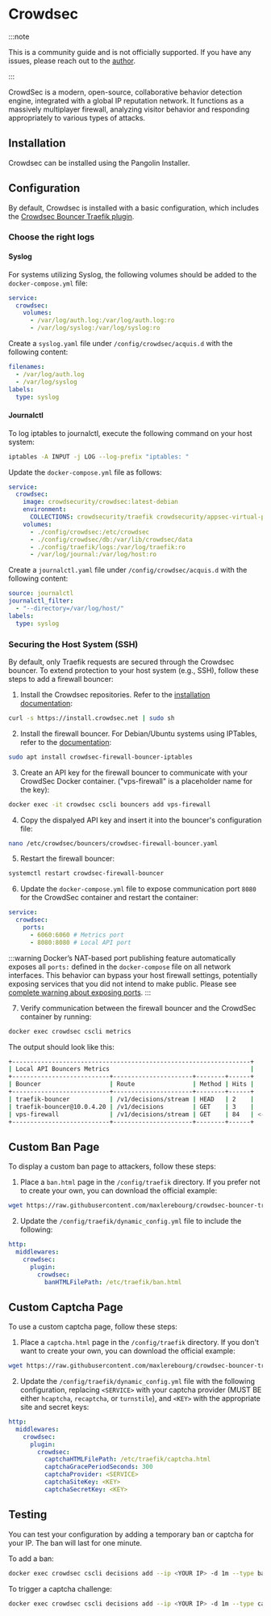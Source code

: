 # Crowdsec

:::note

This is a community guide and is not officially supported. If you have any issues, please reach out to the [author](https://github.com/Lokowitz).

:::

CrowdSec is a modern, open-source, collaborative behavior detection engine, integrated with a global IP reputation network. It functions as a massively multiplayer firewall, analyzing visitor behavior and responding appropriately to various types of attacks.

## Installation

Crowdsec can be installed using the Pangolin Installer.

## Configuration

By default, Crowdsec is installed with a basic configuration, which includes the [Crowdsec Bouncer Traefik plugin](https://plugins.traefik.io/plugins/6335346ca4caa9ddeffda116/crowdsec-bouncer-traefik-plugin).

### Choose the right logs

#### Syslog

For systems utilizing Syslog, the following volumes should be added to the `docker-compose.yml` file:

```yaml
service:
  crowdsec:
    volumes:
      - /var/log/auth.log:/var/log/auth.log:ro
      - /var/log/syslog:/var/log/syslog:ro
```

Create a `syslog.yaml` file under `/config/crowdsec/acquis.d` with the following content:

```yaml
filenames:
  - /var/log/auth.log
  - /var/log/syslog
labels:
  type: syslog
```

#### Journalctl

To log iptables to journalctl, execute the following command on your host system:

```bash
iptables -A INPUT -j LOG --log-prefix "iptables: "
```

Update the `docker-compose.yml` file as follows:

```yaml
service:
  crowdsec:
    image: crowdsecurity/crowdsec:latest-debian
    environment:
      COLLECTIONS: crowdsecurity/traefik crowdsecurity/appsec-virtual-patching crowdsecurity/appsec-generic-rules crowdsecurity/linux crowdsecurity/iptables
    volumes:
      - ./config/crowdsec:/etc/crowdsec
      - ./config/crowdsec/db:/var/lib/crowdsec/data
      - ./config/traefik/logs:/var/log/traefik:ro
      - /var/log/journal:/var/log/host:ro
```

Create a `journalctl.yaml` file under `/config/crowdsec/acquis.d` with the following content:

```yaml
source: journalctl
journalctl_filter:
  - "--directory=/var/log/host/"
labels:
  type: syslog
```

### Securing the Host System (SSH)

By default, only Traefik requests are secured through the Crowdsec bouncer. To extend protection to your host system (e.g., SSH), follow these steps to add a firewall bouncer:

1. Install the Crowdsec repositories. Refer to the [installation documentation](https://docs.crowdsec.net/docs/next/getting_started/install_crowdsec/#install-our-repositories):

```bash
curl -s https://install.crowdsec.net | sudo sh
```

2. Install the firewall bouncer. For Debian/Ubuntu systems using IPTables, refer to the [documentation](https://docs.crowdsec.net/u/bouncers/firewall/):

```bash
sudo apt install crowdsec-firewall-bouncer-iptables
```

3. Create an API key for the firewall bouncer to communicate with your CrowdSec Docker container. ("vps-firewall" is a placeholder name for the key):

```bash
docker exec -it crowdsec cscli bouncers add vps-firewall
```

4. Copy the dispalyed API key and insert it into the bouncer's configuration file:

```bash
nano /etc/crowdsec/bouncers/crowdsec-firewall-bouncer.yaml
```

5. Restart the firewall bouncer:

```bash
systemctl restart crowdsec-firewall-bouncer
```

6. Update the `docker-compose.yml` file to expose communication port `8080` for the CrowdSec container and restart the container:

```yaml
service:
  crowdsec:
    ports:
      - 6060:6060 # Metrics port
      - 8080:8080 # Local API port
```
:::warning
Docker’s NAT-based port publishing feature automatically exposes all `ports:` defined in the `docker-compose` file on all network interfaces. This behavior can bypass your host firewall settings, potentially exposing services that you did not intend to make public.
Please see [complete warning about exposing ports](/Getting%20Started/dns-networking#ports-to-expose).
:::

7. Verify communication between the firewall bouncer and the CrowdSec container by running:

```bash
docker exec crowdsec cscli metrics
```

The output should look like this:

```bash
+------------------------------------------------------------------+
| Local API Bouncers Metrics                                       |
+---------------------------+----------------------+--------+------+
| Bouncer                   | Route                | Method | Hits |
+---------------------------+----------------------+--------+------+
| traefik-bouncer           | /v1/decisions/stream | HEAD   | 2    |
| traefik-bouncer@10.0.4.20 | /v1/decisions        | GET    | 3    |
| vps-firewall              | /v1/decisions/stream | GET    | 84   | <---------
+---------------------------+----------------------+--------+------+
```

## Custom Ban Page

To display a custom ban page to attackers, follow these steps:

1. Place a `ban.html` page in the `/config/traefik` directory. If you prefer not to create your own, you can download the official example:

```bash
wget https://raw.githubusercontent.com/maxlerebourg/crowdsec-bouncer-traefik-plugin/refs/heads/main/ban.html
```

2. Update the `/config/traefik/dynamic_config.yml` file to include the following:

```yaml
http:
  middlewares:
    crowdsec:
      plugin:
        crowdsec:
          banHTMLFilePath: /etc/traefik/ban.html
```

## Custom Captcha Page

To use a custom captcha page, follow these steps:

1. Place a `captcha.html` page in the `/config/traefik` directory. If you don't want to create your own, you can download the official example:

```bash
wget https://raw.githubusercontent.com/maxlerebourg/crowdsec-bouncer-traefik-plugin/refs/heads/main/captcha.html
```

2. Update the `/config/traefik/dynamic_config.yml` file with the following configuration, replacing `<SERVICE>` with your captcha provider (MUST BE either `hcaptcha`, `recaptcha`, or `turnstile`), and `<KEY>` with the appropriate site and secret keys:

```yaml
http:
  middlewares:
    crowdsec:
      plugin:
        crowdsec:
          captchaHTMLFilePath: /etc/traefik/captcha.html
          captchaGracePeriodSeconds: 300
          captchaProvider: <SERVICE>
          captchaSiteKey: <KEY>
          captchaSecretKey: <KEY>
```

## Testing

You can test your configuration by adding a temporary ban or captcha for your IP. The ban will last for one minute.

To add a ban:

```bash
docker exec crowdsec cscli decisions add --ip <YOUR IP> -d 1m --type ban
```

To trigger a captcha challenge:

```bash
docker exec crowdsec cscli decisions add --ip <YOUR IP> -d 1m --type captcha
```
